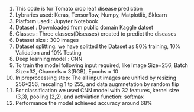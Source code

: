 1. This code is for Tomato crop leaf disease prediction
2. Lybraries used: Keras, Tensorflow, Numpy, Matplotlib, Sklearn 
3. Platform used : Jupyter Notebook  
4. Dataset : Downloaded from public domain Kaggle datset
5. Classes : Three classes(Diseases) created to predict the diseases
6. Dataset size : 300 images
7. Dataset splitting: we have splitted the Dataset as 80% training, 10% Validation and 10% Testing
8. Deep learning model : CNN
9. To train the model following input required, like Image Size=256, Batch Size=32, Channels = 3(RGB), Epochs = 10
10. In preprocessing step: 
	The all input images are unified by resizing 256*256, 
	rescaling 1 to 255, and data augmnetation by random flip
11. For classification we used CNN model with 32 features, kernel size (3,3), pooling (2,2), and activiation function: softmax
12. Performance the model achieved accuracy around 68%
